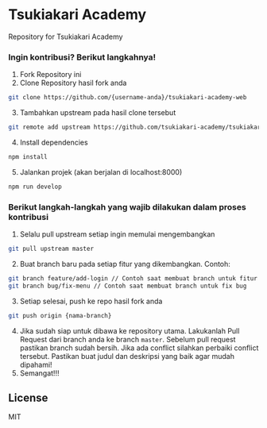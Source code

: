 # Tsukiakari Academy
Repository for Tsukiakari Academy


### Ingin kontribusi? Berikut langkahnya!
1. Fork Repository ini
2. Clone Repository hasil fork anda
```sh
git clone https://github.com/{username-anda}/tsukiakari-academy-web
```
3. Tambahkan upstream pada hasil clone tersebut
```sh
git remote add upstream https://github.com/tsukiakari-academy/tsukiakari-academy-web.git
```
4. Install dependencies
```sh
npm install
```

5. Jalankan projek (akan berjalan di localhost:8000)
```sh
npm run develop
```

### Berikut langkah-langkah yang wajib dilakukan dalam proses kontribusi
1. Selalu pull upstream setiap ingin memulai mengembangkan
```sh
git pull upstream master
```
2. Buat branch baru pada setiap fitur yang dikembangkan. Contoh:
```sh
git branch feature/add-login // Contoh saat membuat branch untuk fitur baru
git branch bug/fix-menu // Contoh saat membuat branch untuk fix bug
```
3. Setiap selesai, push ke repo hasil fork anda
```sh
git push origin {nama-branch}
```
4. Jika sudah siap untuk dibawa ke repository utama. Lakukanlah Pull Request dari branch anda ke branch `master`. Sebelum pull request pastikan branch sudah bersih. Jika ada conflict silahkan perbaiki conflict tersebut. Pastikan buat judul dan deskripsi yang baik agar mudah dipahami!
5. Semangat!!!

License
----

MIT